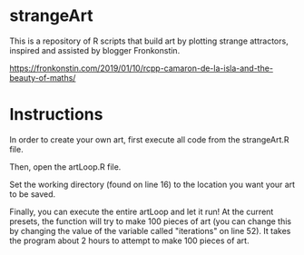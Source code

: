 # strangeArt
This is a repository of R scripts that build art by plotting strange attractors, inspired and assisted by blogger Fronkonstin.

https://fronkonstin.com/2019/01/10/rcpp-camaron-de-la-isla-and-the-beauty-of-maths/

# Instructions
In order to create your own art, first execute all code from the strangeArt.R file.

Then, open the artLoop.R file. 

Set the working directory (found on line 16) to the location you want your art to be saved.


Finally, you can execute the entire artLoop and let it run! At the current presets, the function will try to make 100 pieces of art (you can change this by changing the value of the variable called "iterations" on line 52). It takes the program about 2 hours to attempt to make 100 pieces of art.
